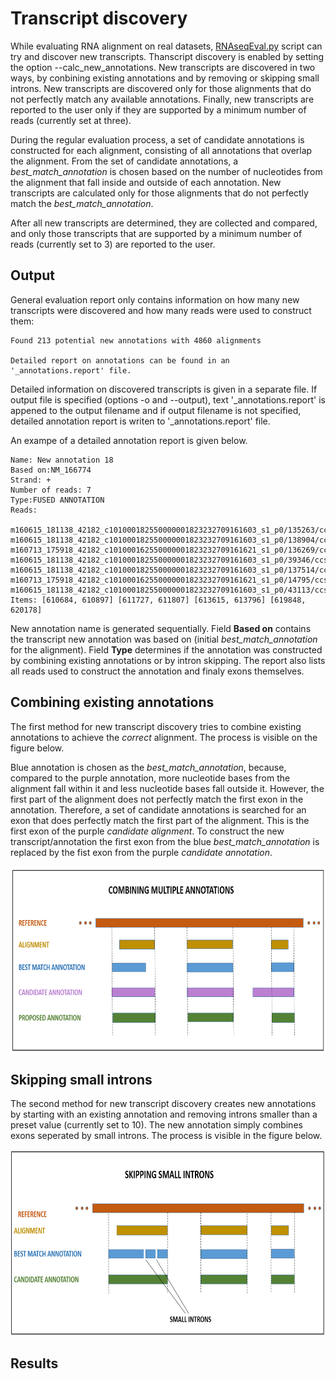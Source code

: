# Transcript discovery

While evaluating RNA alignment on real datasets, [RNAseqEval.py](doc/RNAseqEval.md) script can try and discover new transcripts. Thanscript discovery is enabled by setting the option --calc_new_annotations. New transcripts are discovered in two ways, by conbining existing annotations and by removing or skipping small introns. New transcripts are discovered only for those alignments that do not perfectly match any available annotations. Finally, new transcripts are reported to the user only if they are supported by a minimum number of reads (currently set at three).

During the regular evaluation process, a set of candidate annotations is constructed for each alignment, consisting of all annotations that overlap the alignment. From the set of candidate annotations, a _best_match_annotation_ is chosen based on the number of nucleotides from the alignment that fall inside and outside of each annotation. New transcripts are calculated only for those alignments that do not perfectly match the _best_match_annotation_.

After all new transcripts are determined, they are collected and compared, and only those transcripts that are supported by a minimum number of reads (currently set to 3) are reported to the user.

## Output

General evaluation report only contains information on how many new transcripts were discovered and how many reads were used to construct them:

    Found 213 potential new annotations with 4860 alignments
                    
    Detailed report on annotations can be found in an '_annotations.report' file.

Detailed information on discovered transcripts is given in a separate file. If output file is specified (options -o and --output), text '\_annotations.report' is appened to the output filename and if output filename is not specified, detailed annotation report is writen to '\_annotations.report' file.

An exampe of a detailed annotation report is given below.

    Name: New annotation 18 
    Based on:NM_166774
    Strand: +
    Number of reads: 7
    Type:FUSED ANNOTATION
    Reads:

    m160615_181138_42182_c101000182550000001823232709161603_s1_p0/135263/ccs
    m160615_181138_42182_c101000182550000001823232709161603_s1_p0/138904/ccs
    m160713_175918_42182_c101000162550000001823232709161621_s1_p0/136269/ccs
    m160615_181138_42182_c101000182550000001823232709161603_s1_p0/39346/ccs
    m160615_181138_42182_c101000182550000001823232709161603_s1_p0/137514/ccs
    m160713_175918_42182_c101000162550000001823232709161621_s1_p0/14795/ccs
    m160615_181138_42182_c101000182550000001823232709161603_s1_p0/43113/ccs
    Items: [610684, 610897] [611727, 611807] [613615, 613796] [619848, 620178]

New annotation name is generated sequentially. Field __Based on__ contains the transcript new annotation was based on (initial _best_match_annotation_ for the alignment). Field __Type__ determines if the annotation was constructed by combining existing annotations or by intron skipping. The report also lists all reads used to construct the annotation and finaly exons themselves.

## Combining existing annotations

The first method for new transcript discovery tries to combine existing annotations to achieve the _correct_ alignment. The process is visible on the figure below.

Blue annotation is chosen as the _best_match_annotation_, because, compared to the purple annotation, more nucleotide bases from the alignment fall within it and less nucleotide bases fall outside it. However, the first part of the alignment does not perfectly match the first exon in the annotation. Therefore, a set of candidate annotations is searched for an exon that does perfectly match the first part of the alignment. This is the first exon of the purple _candidate alignment_. To construct the new transcript/annotation the first exon from the blue _best_match_annotation_ is replaced by the fist exon from the purple _candidate annotation_.

<img src="/img/combining annotations.png" width="600" height="300" align="middle">

## Skipping small introns

The second method for new transcript discovery creates new annotations by starting with an existing annotation and removing introns smaller than a preset value (currently set to 10). The new annotation simply combines exons seperated by small introns. The process is visible in the figure below.

<img src="/img/skipping introns.png" width="600" height="300" align="middle">

## Results


